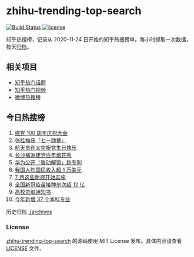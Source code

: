 # zhihu-trending-top-search

[![Build Status](https://github.com/justjavac/zhihu-trending-top-search/workflows/ci/badge.svg?branch=main)](https://github.com/justjavac/zhihu-trending-top-search/actions)
[![license](https://img.shields.io/github/license/justjavac/zhihu-trending-top-search)](https://github.com/justjavac/zhihu-trending-top-search/blob/main/LICENSE)

知乎热搜榜，记录从 2020-11-24 日开始的知乎热搜榜单。每小时抓取一次数据，按天[归档](./archives)。

## 相关项目

- [知乎热门话题](https://github.com/justjavac/zhihu-trending-hot-questions)
- [知乎热门视频](https://github.com/justjavac/zhihu-trending-hot-video)
- [微博热搜榜](https://github.com/justjavac/weibo-trending-hot-search)

## 今日热搜榜

<!-- BEGIN -->
<!-- 最后更新时间 Thu Jul 01 2021 09:52:18 GMT+0800 (China Standard Time) -->

1. [建党 100 周年庆祝大会](https://www.zhihu.com/search?q=庆祝大会)
2. [张桂梅获「七一勋章」](https://www.zhihu.com/search?q=张桂梅)
3. [航天员在太空祝党生日快乐](https://www.zhihu.com/search?q=中国空间站)
4. [长沙橘洲建党百年烟花秀](https://www.zhihu.com/search?q=长沙烟花秀)
5. [华为公开「唇动解锁」新专利](https://www.zhihu.com/search?q=唇动解锁)
6. [我国人均国民收入超 1 万美元](https://www.zhihu.com/search?q=人均国民收入)
7. [7 月这些新规开始实施](https://www.zhihu.com/search?q=新规)
8. [全国新冠疫苗接种剂次超 12 亿](https://www.zhihu.com/search?q=新冠疫苗接种)
9. [高校录取通知书](https://www.zhihu.com/search?q=高校录取通知书)
10. [今年新增 37 个本科专业](https://www.zhihu.com/search?q=新专业)

<!-- END -->

历史归档 [./archives](./archives)

### License

[zhihu-trending-top-search](https://github.com/justjavac/zhihu-trending-top-search)
的源码使用 MIT License 发布。具体内容请查看 [LICENSE](./LICENSE) 文件。
